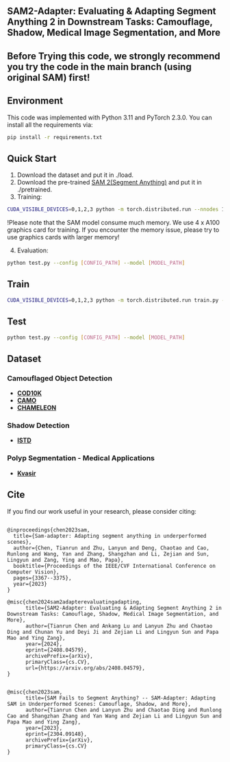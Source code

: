 ## SAM2-Adapter: Evaluating & Adapting Segment Anything 2 in Downstream Tasks: Camouflage, Shadow, Medical Image Segmentation, and More
## Before Trying this code, we strongly recommend you try the code in the main branch (using original SAM) first!
## Environment
This code was implemented with Python 3.11 and PyTorch 2.3.0. You can install all the requirements via:
```bash
pip install -r requirements.txt
```


## Quick Start
1. Download the dataset and put it in ./load.
2. Download the pre-trained [SAM 2(Segment Anything)](https://github.com/facebookresearch/segment-anything-2) and put it in ./pretrained.
3. Training:
```bash
CUDA_VISIBLE_DEVICES=0,1,2,3 python -m torch.distributed.run --nnodes 1 --nproc_per_node 4 loadddptrain.py --config configs/demo.yaml
```
!Please note that the SAM model consume much memory. We use 4 x A100 graphics card for training. If you encounter the memory issue, please try to use graphics cards with larger memory!


4. Evaluation:
```bash
python test.py --config [CONFIG_PATH] --model [MODEL_PATH]
```

## Train
```bash
CUDA_VISIBLE_DEVICES=0,1,2,3 python -m torch.distributed.run train.py --nnodes 1 --nproc_per_node 4 --config [CONFIG_PATH]
```

## Test
```bash
python test.py --config [CONFIG_PATH] --model [MODEL_PATH]
```

## Dataset

### Camouflaged Object Detection
- **[COD10K](https://github.com/DengPingFan/SINet/)**
- **[CAMO](https://drive.google.com/open?id=1h-OqZdwkuPhBvGcVAwmh0f1NGqlH_4B6)**
- **[CHAMELEON](https://www.polsl.pl/rau6/datasets/)**

### Shadow Detection
- **[ISTD](https://github.com/DeepInsight-PCALab/ST-CGAN)**

### Polyp Segmentation - Medical Applications
- **[Kvasir](https://datasets.simula.no/kvasir-seg/)**

## Cite

If you find our work useful in your research, please consider citing:

```

@inproceedings{chen2023sam,
  title={Sam-adapter: Adapting segment anything in underperformed scenes},
  author={Chen, Tianrun and Zhu, Lanyun and Deng, Chaotao and Cao, Runlong and Wang, Yan and Zhang, Shangzhan and Li, Zejian and Sun, Lingyun and Zang, Ying and Mao, Papa},
  booktitle={Proceedings of the IEEE/CVF International Conference on Computer Vision},
  pages={3367--3375},
  year={2023}
}

@misc{chen2024sam2adapterevaluatingadapting,
      title={SAM2-Adapter: Evaluating & Adapting Segment Anything 2 in Downstream Tasks: Camouflage, Shadow, Medical Image Segmentation, and More}, 
      author={Tianrun Chen and Ankang Lu and Lanyun Zhu and Chaotao Ding and Chunan Yu and Deyi Ji and Zejian Li and Lingyun Sun and Papa Mao and Ying Zang},
      year={2024},
      eprint={2408.04579},
      archivePrefix={arXiv},
      primaryClass={cs.CV},
      url={https://arxiv.org/abs/2408.04579}, 
}


@misc{chen2023sam,
      title={SAM Fails to Segment Anything? -- SAM-Adapter: Adapting SAM in Underperformed Scenes: Camouflage, Shadow, and More}, 
      author={Tianrun Chen and Lanyun Zhu and Chaotao Ding and Runlong Cao and Shangzhan Zhang and Yan Wang and Zejian Li and Lingyun Sun and Papa Mao and Ying Zang},
      year={2023},
      eprint={2304.09148},
      archivePrefix={arXiv},
      primaryClass={cs.CV}
}


```
